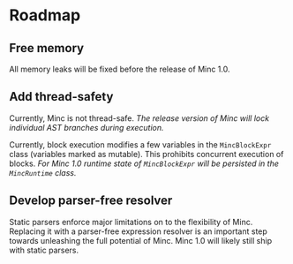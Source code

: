 # Roadmap

## Free memory

All memory leaks will be fixed before the release of Minc 1.0.

## Add thread-safety

Currently, Minc is not thread-safe. *The release version of Minc will lock individual AST branches during execution.*

Currently, block execution modifies a few variables in the `MincBlockExpr` class (variables marked as mutable). This prohibits concurrent execution of blocks.
*For Minc 1.0 runtime state of `MincBlockExpr` will be persisted in the `MincRuntime` class.*

## Develop parser-free resolver

Static parsers enforce major limitations on to the flexibility of Minc. Replacing it with a parser-free expression resolver is an important step towards unleashing the full potential of Minc. Minc 1.0 will likely still ship with static parsers.